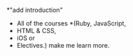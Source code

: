 *"add introduction" 
* All of the courses 
*(Ruby, JavaScript, 
*   HTML & CSS, 
*   iOS or
 *  Electives.) make me learn more. 
